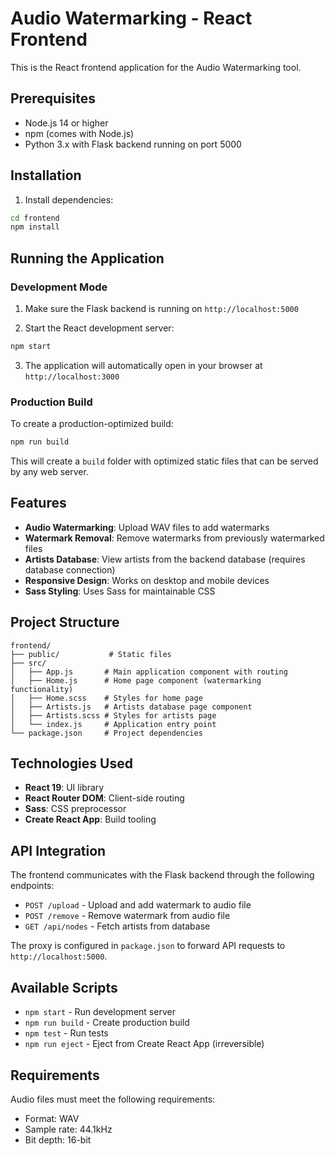 # Audio Watermarking - React Frontend

This is the React frontend application for the Audio Watermarking tool.

## Prerequisites

- Node.js 14 or higher
- npm (comes with Node.js)
- Python 3.x with Flask backend running on port 5000

## Installation

1. Install dependencies:
```bash
cd frontend
npm install
```

## Running the Application

### Development Mode

1. Make sure the Flask backend is running on `http://localhost:5000`

2. Start the React development server:
```bash
npm start
```

3. The application will automatically open in your browser at `http://localhost:3000`

### Production Build

To create a production-optimized build:

```bash
npm run build
```

This will create a `build` folder with optimized static files that can be served by any web server.

## Features

- **Audio Watermarking**: Upload WAV files to add watermarks
- **Watermark Removal**: Remove watermarks from previously watermarked files
- **Artists Database**: View artists from the backend database (requires database connection)
- **Responsive Design**: Works on desktop and mobile devices
- **Sass Styling**: Uses Sass for maintainable CSS

## Project Structure

```
frontend/
├── public/           # Static files
├── src/
│   ├── App.js       # Main application component with routing
│   ├── Home.js      # Home page component (watermarking functionality)
│   ├── Home.scss    # Styles for home page
│   ├── Artists.js   # Artists database page component
│   ├── Artists.scss # Styles for artists page
│   └── index.js     # Application entry point
└── package.json     # Project dependencies
```

## Technologies Used

- **React 19**: UI library
- **React Router DOM**: Client-side routing
- **Sass**: CSS preprocessor
- **Create React App**: Build tooling

## API Integration

The frontend communicates with the Flask backend through the following endpoints:

- `POST /upload` - Upload and add watermark to audio file
- `POST /remove` - Remove watermark from audio file
- `GET /api/nodes` - Fetch artists from database

The proxy is configured in `package.json` to forward API requests to `http://localhost:5000`.

## Available Scripts

- `npm start` - Run development server
- `npm run build` - Create production build
- `npm test` - Run tests
- `npm run eject` - Eject from Create React App (irreversible)

## Requirements

Audio files must meet the following requirements:
- Format: WAV
- Sample rate: 44.1kHz
- Bit depth: 16-bit
